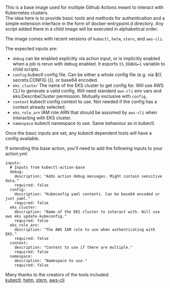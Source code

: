 This is a base image used for multiple Github Actions meant to interact with Kubernetes clusters.  
The idea here is to provide basic tools and methods for authentication and a simple extension interface in the form of docker-entrypoint.d directory. Any script added there in a child image will be executed in alphabetical order.

The image comes with recent versions of `kubectl`, `helm`, `stern`, and `aws-cli`.

The expected inputs are:  
- `debug` can be enabled explicitly via action input, or is implicitly enabled when a job is rerun with debug enabled. It exports `IS_DEBUG=1` variable to child scripts.
- `config` kubectl config file. Can be either a whole config file (e.g. via ${{ secrets.CONFIG }}), or base64 encoded.
- `eks_cluster` The name of the EKS cluster to get config for. Will use AWS CLI to generate a valid config. Will need standard `aws-cli` env vars and eks:DescribeCluster permission. Mutually exclusive with `config`.
- `context` kubectl config context to use. Not needed if the config has a context already selected.
- `eks_role_arn` IAM role ARN that should be assumed by `aws-cli` when interacting with EKS cluster.
- `namespace` kubectl namespace to use. Same behaviour as in kubectl.

Once the basic inputs are set, any kubectl dependent tools will have a config available.

If extending this base action, you'll need to add the following inputs to your action.yml
```
inputs:
  # Inputs from kubectl-action-base
  debug:
    description: "Adds action debug messages. Might contain sensitive data."
    required: false
  config:
    description: "Kubeconfig yaml contents. Can be base64 encoded or just yaml."
    required: false
  eks_cluster:
    description: "Name of the EKS cluster to interact with. Will use aws eks update-kubeconfig."
    required: false
  eks_role_arn:
    description: "The AWS IAM role to use when authenticating with EKS."
    required: false
  context:
    description: "Context to use if there are multiple."
    required: false
  namespace:
    description: "Namespace to use."
    required: false
```

Many thanks to the creators of the tools included:  
[kubectl](https://github.com/kubernetes/kubectl), [helm](https://github.com/helm/helm), [stern](https://github.com/wercker/stern), [aws-cli](https://github.com/aws/aws-cli)